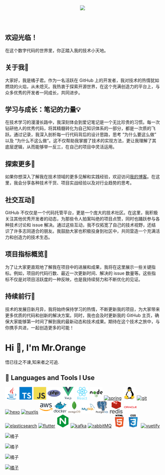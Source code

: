 ​
<h1 align="center">​
  <a href="/">​
    <img src="https://readme-typing-svg.herokuapp.com?color=%2336BCF7&lines=欢迎光临！我是橘子君.;console.log(%22Hello%EF%BC%8Cworld%22)">​
  </a>​
</h1>​

## 欢迎光临！​
  在这个数字代码的世界里，你正踏入我的技术小天地。​

## 关于我​👋
  大家好，我是橘子君。作为一名活跃在 GitHub 上的开发者，我对技术的热情犹如燃烧的火焰，从未熄灭。我热衷于探索开源世界，在这个充满创造力的平台上，与众多优秀的开发者一同成长，共同进步。​
 
## 学习与成长：笔记的力量​💡
  在技术学习的漫漫长路中，我深刻体会到爱记笔记是一个无比珍贵的习惯。每一次钻研他人的优秀代码，将其精髓转化为自己知识体系的一部分，都是一次质的飞跃。通过记录，我深入剖析每一行代码背后的设计思路，思考 “为什么要这么做” 以及 “为什么不这么做”。这不仅帮助我掌握了技术的实现方法，更让我理解了其底层逻辑，从而能够举一反三，在自己的项目中灵活运用。​
 
## 探索更多​📝
  如果你想深入了解我在技术领域的更多见解和实践经验，欢迎访问<a href="http://121.37.249.79:81/">我的博客</a>。在这里，我会分享各种技术干货、项目实战经验以及对行业趋势的思考。​

## 社交互动​🤝
  GitHub 不仅仅是一个代码托管平台，更是一个庞大的技术社区。在这里，我积极关注其他优秀开发者的动态，为那些令人拍案叫绝的项目点赞，同时也踊跃参与各种技术讨论和 issue 解决。通过这些互动，我不仅拓宽了自己的技术视野，还结识了许多志同道合的朋友。我鼓励大家也积极投身到社区中，共同营造一个充满活力和创造力的技术生态。​

## 项目指标概览🎯​
  为了让大家更直观地了解我在项目中的进展和成果，我将在这里展示一些关键指标。例如，项目的代码行数、最近一次更新时间、解决的 issue 数量等。这些指标不仅是对项目活跃度的一种反映，也是我持续努力和不断优化的见证。​

## 持续前行​🚀
  技术的发展日新月异，我将始终保持学习的热情，不断更新我的项目，为大家带来更多优质的代码和创新的解决方案。同时，我也会及时更新我的 GitHub 主页，确保大家能够第一时间了解到我的最新动态和技术成果。期待在这个技术之旅中，与你携手共进，一起创造更多的可能！


  <h1>Hi 👋, I'm Mr.Orange</h1>
<p>悟已往之不谏,知来者之可追.</p>
<h2>🚀 Languages and Tools I Use</h2>
<p><a target="_blank" href="https://raw.githubusercontent.com/devicons/devicon/master/icons/java/java-original.svg" style="display: inline-block;"><img src="https://raw.githubusercontent.com/devicons/devicon/master/icons/java/java-original.svg" alt="java" width="42" height="42" /></a>
<a target="_blank" href="https://raw.githubusercontent.com/devicons/devicon/master/icons/typescript/typescript-original.svg" style="display: inline-block;"><img src="https://raw.githubusercontent.com/devicons/devicon/master/icons/typescript/typescript-original.svg" alt="typescript" width="42" height="42" /></a>
<a target="_blank" href="https://raw.githubusercontent.com/devicons/devicon/master/icons/javascript/javascript-original.svg" style="display: inline-block;"><img src="https://raw.githubusercontent.com/devicons/devicon/master/icons/javascript/javascript-original.svg" alt="javascript" width="42" height="42" /></a>
<a target="_blank" href="https://raw.githubusercontent.com/devicons/devicon/master/icons/php/php-original.svg" style="display: inline-block;"><img src="https://raw.githubusercontent.com/devicons/devicon/master/icons/php/php-original.svg" alt="php" width="42" height="42" /></a>
<a target="_blank" href="https://raw.githubusercontent.com/devicons/devicon/master/icons/vuejs/vuejs-original-wordmark.svg" style="display: inline-block;"><img src="https://raw.githubusercontent.com/devicons/devicon/master/icons/vuejs/vuejs-original-wordmark.svg" alt="vuejs" width="42" height="42" /></a>
<a target="_blank" href="https://raw.githubusercontent.com/devicons/devicon/master/icons/react/react-original-wordmark.svg" style="display: inline-block;"><img src="https://raw.githubusercontent.com/devicons/devicon/master/icons/react/react-original-wordmark.svg" alt="react" width="42" height="42" /></a>
<a target="_blank" href="https://raw.githubusercontent.com/devicons/devicon/master/icons/nodejs/nodejs-original-wordmark.svg" style="display: inline-block;"><img src="https://raw.githubusercontent.com/devicons/devicon/master/icons/nodejs/nodejs-original-wordmark.svg" alt="nodejs" width="42" height="42" /></a>
<a target="_blank" href="https://www.vectorlogo.zone/logos/springio/springio-icon.svg" style="display: inline-block;"><img src="https://www.vectorlogo.zone/logos/springio/springio-icon.svg" alt="spring" width="42" height="42" /></a>
<a target="_blank" href="https://raw.githubusercontent.com/devicons/devicon/master/icons/linux/linux-original.svg" style="display: inline-block;"><img src="https://raw.githubusercontent.com/devicons/devicon/master/icons/linux/linux-original.svg" alt="linux" width="42" height="42" /></a>
<a target="_blank" href="https://www.vectorlogo.zone/logos/git-scm/git-scm-icon.svg" style="display: inline-block;"><img src="https://www.vectorlogo.zone/logos/git-scm/git-scm-icon.svg" alt="git" width="42" height="42" /></a>
<a target="_blank" href="https://www.vectorlogo.zone/logos/hexoio/hexoio-icon.svg" style="display: inline-block;"><img src="https://www.vectorlogo.zone/logos/hexoio/hexoio-icon.svg" alt="hexo" width="42" height="42" /></a>
<a target="_blank" href="https://www.vectorlogo.zone/logos/nuxtjs/nuxtjs-icon.svg" style="display: inline-block;"><img src="https://www.vectorlogo.zone/logos/nuxtjs/nuxtjs-icon.svg" alt="nuxtjs" width="42" height="42" /></a>
<a target="_blank" href="https://raw.githubusercontent.com/devicons/devicon/master/icons/amazonwebservices/amazonwebservices-original-wordmark.svg" style="display: inline-block;"><img src="https://raw.githubusercontent.com/devicons/devicon/master/icons/amazonwebservices/amazonwebservices-original-wordmark.svg" alt="aws" width="42" height="42" /></a>
<a target="_blank" href="https://raw.githubusercontent.com/devicons/devicon/master/icons/docker/docker-original-wordmark.svg" style="display: inline-block;"><img src="https://raw.githubusercontent.com/devicons/devicon/master/icons/docker/docker-original-wordmark.svg" alt="docker" width="42" height="42" /></a>
<a target="_blank" href="https://raw.githubusercontent.com/devicons/devicon/master/icons/mongodb/mongodb-original-wordmark.svg" style="display: inline-block;"><img src="https://raw.githubusercontent.com/devicons/devicon/master/icons/mongodb/mongodb-original-wordmark.svg" alt="mongodb" width="42" height="42" /></a>
<a target="_blank" href="https://raw.githubusercontent.com/devicons/devicon/master/icons/mysql/mysql-original-wordmark.svg" style="display: inline-block;"><img src="https://raw.githubusercontent.com/devicons/devicon/master/icons/mysql/mysql-original-wordmark.svg" alt="mysql" width="42" height="42" /></a>
<a target="_blank" href="https://raw.githubusercontent.com/devicons/devicon/master/icons/postgresql/postgresql-original-wordmark.svg" style="display: inline-block;"><img src="https://raw.githubusercontent.com/devicons/devicon/master/icons/postgresql/postgresql-original-wordmark.svg" alt="postgresql" width="42" height="42" /></a>
<a target="_blank" href="https://raw.githubusercontent.com/devicons/devicon/master/icons/redis/redis-original-wordmark.svg" style="display: inline-block;"><img src="https://raw.githubusercontent.com/devicons/devicon/master/icons/redis/redis-original-wordmark.svg" alt="redis" width="42" height="42" /></a>
<a target="_blank" href="https://raw.githubusercontent.com/devicons/devicon/master/icons/oracle/oracle-original.svg" style="display: inline-block;"><img src="https://raw.githubusercontent.com/devicons/devicon/master/icons/oracle/oracle-original.svg" alt="oracle" width="42" height="42" /></a>
<a target="_blank" href="https://www.vectorlogo.zone/logos/elastic/elastic-icon.svg" style="display: inline-block;"><img src="https://www.vectorlogo.zone/logos/elastic/elastic-icon.svg" alt="elasticsearch" width="42" height="42" /></a>
<a target="_blank" href="https://www.vectorlogo.zone/logos/flutterio/flutterio-icon.svg" style="display: inline-block;"><img src="https://www.vectorlogo.zone/logos/flutterio/flutterio-icon.svg" alt="flutter" width="42" height="42" /></a>
<a target="_blank" href="https://raw.githubusercontent.com/devicons/devicon/master/icons/nginx/nginx-original.svg" style="display: inline-block;"><img src="https://raw.githubusercontent.com/devicons/devicon/master/icons/nginx/nginx-original.svg" alt="nginx" width="42" height="42" /></a>
<a target="_blank" href="https://www.vectorlogo.zone/logos/apache_kafka/apache_kafka-icon.svg" style="display: inline-block;"><img src="https://www.vectorlogo.zone/logos/apache_kafka/apache_kafka-icon.svg" alt="kafka" width="42" height="42" /></a>
<a target="_blank" href="https://www.vectorlogo.zone/logos/rabbitmq/rabbitmq-icon.svg" style="display: inline-block;"><img src="https://www.vectorlogo.zone/logos/rabbitmq/rabbitmq-icon.svg" alt="rabbitMQ" width="42" height="42" /></a>
<a target="_blank" href="https://raw.githubusercontent.com/devicons/devicon/master/icons/html5/html5-original-wordmark.svg" style="display: inline-block;"><img src="https://raw.githubusercontent.com/devicons/devicon/master/icons/html5/html5-original-wordmark.svg" alt="html5" width="42" height="42" /></a>
<a target="_blank" href="https://raw.githubusercontent.com/devicons/devicon/master/icons/css3/css3-original-wordmark.svg" style="display: inline-block;"><img src="https://raw.githubusercontent.com/devicons/devicon/master/icons/css3/css3-original-wordmark.svg" alt="css3" width="42" height="42" /></a>
<a target="_blank" href="https://bestofjs.org/logos/vuetify.svg" style="display: inline-block;"><img src="https://bestofjs.org/logos/vuetify.svg" alt="vuetify" width="42" height="42" /></a></p>
<p><img align="center" src="https://github-readme-stats.vercel.app/api?username=橘子&show_icons=true&locale=en" alt="橘子" /></p>
<p><img align="center" src="https://github-readme-streak-stats.herokuapp.com/?user=橘子&" alt="橘子" /></p>
<p><img src="https://github-readme-stats.vercel.app/api/top-langs?username=橘子&show_icons=true&locale=en&layout=compact" alt="橘子" /></p>
<p><a href="https://github.com/ryo-ma/github-profile-trophy"><img src="https://github-profile-trophy.vercel.app/?username=橘子" alt="橘子" /></a></p>

